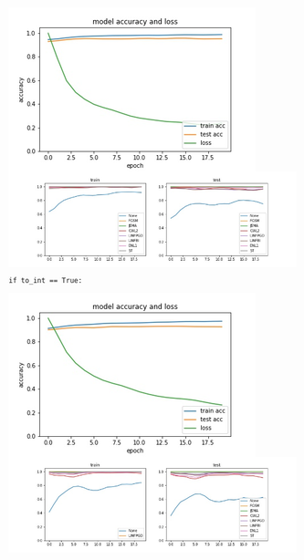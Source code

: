 <img src="../Images/Exp15/all_types_training_process.jpg" align="center"/>
<img src="../Images/Exp15/all_types_sub_accs.jpg" align="center"/>

    if to_int == True: 

<img src="../Images/Exp15/all_types_training_process_to_int.jpg" align="center"/>
<img src="../Images/Exp15/all_types_sub_accs_to_int.jpg" align="center"/>
